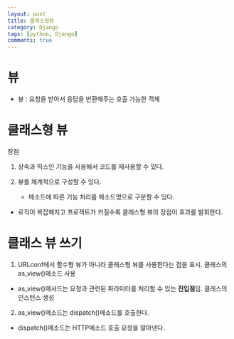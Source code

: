 ```yaml
---
layout: post
title: 클래스형뷰
category: Django
tags: [python, Django]
comments: true
---
```


# 뷰

- 뷰 : 요청을 받아서 응답을 반환해주는 호출 가능한 객체

# 클래스형 뷰


장점
1. 상속과 믹스인 기능을 사용해서 코드를 재사용할 수 있다.

2. 뷰를 체계적으로 구성할 수 있다.
    
    - 메소드에 따른 기능 처리를 메소드명으로 구분할 수 있다.

- 로직이 복잡해지고 프로젝트가 커질수록 클래스형 뷰의 장점이 효과를 발휘한다.

# 클래스 뷰 쓰기

1. URLconf에서 함수형 뷰가 아니라 클래스형 뷰를 사용한다는 점을 표시. 클래스의 as_view()메소드 사용

- as_view()메서드는 요청과 관련된 파라미터를 처리할 수 있는 **진입점**임. 클래스의 인스턴스 생성

2. as_view()메소드는 dispatch()메소드를 호출한다.

- dispatch()메소드는 HTTP메소드 호출 요청을 알아낸다.